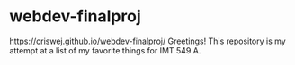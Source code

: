 # webdev-finalproj

https://criswej.github.io/webdev-finalproj/ Greetings! This repository is my attempt at a list of my favorite things for IMT 549 A.
